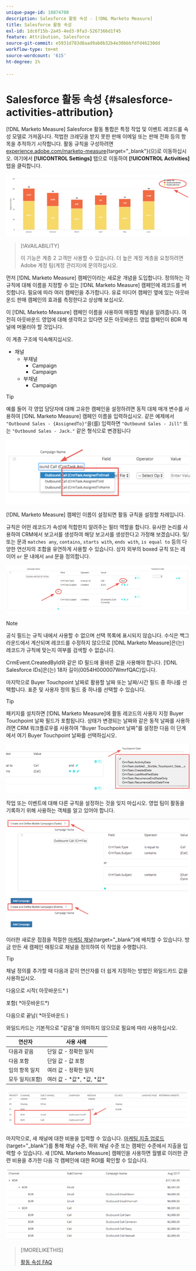 ```yaml
---
unique-page-id: 18874708
description: Salesforce 활동 속성 - [!DNL Marketo Measure]
title: Salesforce 활동 속성
exl-id: 1dc6f15b-2a45-4ed3-9fa3-5267366d1f45
feature: Attribution, Salesforce
source-git-commit: e5931d783d8aad9ab0b32b4e30bbbfdfd46230dd
workflow-type: tm+mt
source-wordcount: '615'
ht-degree: 1%

---
```


# Salesforce 활동 속성 {#salesforce-activities-attribution}

[!DNL Marketo Measure] Salesforce 활동 통합은 특정 작업 및 이벤트 레코드를 속성 모델로 가져옵니다. 적법한 크레딧을 받지 못한 판매 이메일 또는 판매 전화 등의 항목을 추적하기 시작합니다. 활동 규칙을 구성하려면 [experience.adobe.com/marketo-measure](https://experience.adobe.com/marketo-measure){target="_blank"}(으)로 이동하십시오. 여기에서 **[!UICONTROL Settings]** 탭으로 이동하여 **[!UICONTROL Activities]** 탭을 클릭합니다.

![](assets/1.png)

>[!AVAILABILITY]
>
>이 기능은 계층 2 고객만 사용할 수 있습니다. 더 높은 계정 계층을 요청하려면 Adobe 계정 팀(계정 관리자)에 문의하십시오.

먼저 [!DNL Marketo Measure] 캠페인이라는 새로운 개념을 도입합니다. 정의하는 각 규칙에 대해 이름을 지정할 수 있는 [!DNL Marketo Measure] 캠페인에 레코드를 버킷합니다. 필요에 따라 여러 캠페인을 추가합니다. 유료 미디어 캠페인 옆에 있는 아웃바운드 판매 캠페인의 효과를 측정한다고 상상해 보십시오.

이 [!DNL Marketo Measure] 캠페인 이름을 사용하여 매핑할 채널을 알려줍니다. 여전히 아웃바운드 영업에 대해 생각하고 있다면 모든 아웃바운드 영업 캠페인이 BDR 채널에 머물러야 할 것입니다.

이 계층 구조에 익숙해지십시오.

* 채널
   * 부채널
      * Campaign
      * Campaign
   * 부채널
      * Campaign

>[!TIP]
>
>예를 들어 각 영업 담당자에 대해 고유한 캠페인을 설정하려면 동적 대체 매개 변수를 사용하여 [!DNL Marketo Measure] 캠페인 이름을 입력하십시오. 같은 예제에서 `"Outbound Sales - {AssignedTo}"`을(를) 입력하면 `"Outbound Sales - Jill"` 또는 `"Outbound Sales - Jack."` 같은 형식으로 변경됩니다

![](assets/2.png)

[!DNL Marketo Measure] 캠페인 이름이 설정되면 활동 규칙을 설정할 차례입니다.

규칙은 어떤 레코드가 속성에 적합한지 알려주는 필터 역할을 합니다. 유사한 논리를 사용하여 CRM에서 보고서를 생성하여 해당 보고서를 생성한다고 가정해 보겠습니다. 및/또는 문과 `matches any`, `contains`, `starts with`, `ends with`, `is equal to` 등의 다양한 연산자의 조합을 유연하게 사용할 수 있습니다. 상자 외부의 boxed 규칙 또는 레이어 `or` 문 내에서 `and` 문을 정의합니다.

![](assets/3.png)

>[!NOTE]
>
>공식 필드는 규칙 내에서 사용할 수 없으며 선택 목록에 표시되지 않습니다. 수식은 백그라운드에서 계산되며 레코드를 수정하지 않으므로 [!DNL Marketo Measure]은(는) 레코드가 규칙에 맞는지 여부를 검색할 수 없습니다.
>
>CrmEvent.CreatedById와 같은 ID 필드에 올바른 값을 사용해야 합니다. [!DNL Salesforce IDs]은(는) 18자 길이(0054H000007WmrfQAC)입니다.

마지막으로 Buyer Touchpoint 날짜로 활용할 날짜 또는 날짜/시간 필드 중 하나를 선택합니다. 표준 및 사용자 정의 필드 중 하나를 선택할 수 있습니다.

>[!TIP]
>
>패키지를 설치하면 [!DNL Marketo Measure]에 활동 레코드의 사용자 지정 Buyer Touchpoint 날짜 필드가 포함됩니다. 상태가 변경되는 날짜와 같은 동적 날짜를 사용하려면 CRM 워크플로우를 사용하여 &quot;Buyer Touchpoint 날짜&quot;를 설정한 다음 이 단계에서 여기 Buyer Touchpoint 날짜를 선택하십시오.

![](assets/4.png)

작업 또는 이벤트에 대해 다른 규칙을 설정하는 것을 잊지 마십시오. 영업 팀이 활동을 기록하기 위해 사용하는 객체를 알고 있어야 합니다.

![](assets/5.png)

이러한 새로운 접점을 적절한 [마케팅 채널](https://experience.adobe.com/#/marketo-measure/MyAccount/Business?busView=false&id=10#/!/MyAccount/Business/Account.Settings.SettingsHome?tab=Channels.Online%20채널){target="_blank"}에 배치할 수 있습니다. 방금 만든 새 캠페인 매핑으로 채널을 정의하여 이 작업을 수행합니다.

>[!TIP]
>
>채널 정의를 추가할 때 다음과 같이 연산자를 더 쉽게 지정하는 방법인 와일드카드 값을 사용하십시오.
>
>다음으로 시작( 아웃바운드&#42; )
>
>포함( &#42;아웃바운드&#42;)
>
>다음으로 끝남( &#42;아웃바운드 )
>
>와일드카드는 기본적으로 &quot;같음&quot;을 의미하지 않으므로 필요에 따라 사용하십시오.

| **연산자** | **사용 사례** |
|---|---|
| 다음과 같음 | 단일 값 - 정확한 일치 |
| 다음 포함 | 단일 값 - 값 포함 |
| 임의 항목 일치 | 여러 값 - 정확한 일치 |
| 모두 일치(포함) | 여러 값 - &#42;값&#42;, &#42;값, &#42;값&#42; |

![](assets/6.png)

마지막으로, 새 채널에 대한 비용을 입력할 수 있습니다. [마케팅 지출 업로드](https://experience.adobe.com/#/marketo-measure/MyAccount/Business?busView=false&id=10#/!/MyAccount/Business/Account.Settings.SettingsHome?tab=Reporting.Marketing%20Spent){target="_blank"}를 통해 채널 수준, 하위 채널 수준 또는 캠페인 수준에서 지출을 입력할 수 있습니다. 새 [!DNL Marketo Measure] 캠페인을 사용하면 월별로 이러한 관련 비용을 추가한 다음 각 캠페인에 대한 ROI를 확인할 수 있습니다.

![](assets/7.png)

>[!MORELIKETHIS]
>
>[활동 속성 FAQ](/help/advanced-marketo-measure-features/activities-attribution/activities-attribution-faq.md)
